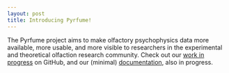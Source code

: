 ```yaml
---
layout: post
title: Introducing Pyrfume!
---
```


The Pyrfume project aims to make olfactory psychophysics data more available, more usable, and more visible to researchers in the experimental and theoretical olfaction research community.  Check out our [work in progress](http://github.com/pyrfume/pyrfume) on GitHub, and our (minimal) [documentation](https://pyrfume.readthedocs.io/), also in progress.
